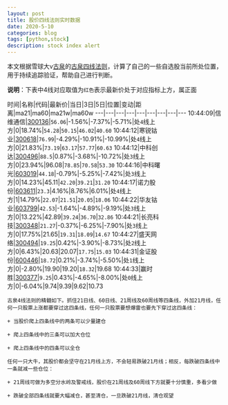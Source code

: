 ```yaml
---
layout: post
title: 股价四线法则实时数据
date: 2020-5-10
categories: blog
tags: [python,stock]
description: stock index alert
---
```



本文根据雪球大v[古泉](https://xueqiu.com/u/7148646888)的[古泉四线法则](https://xueqiu.com/7148646888/130498192)，计算了自己的一些自选股当前所处位置，用于持续追踪验证，帮助自己进行判断。

**说明**：下表中4线对应取值为`红色`表示最新价处于对应指标上方，属正面

时间|名称|代码|最新价|当日|3日|5日|位置|变动|距离|ma21|ma60|ma21w|ma60w
---|---|---|---|---|---|---|---|---
10:44:09|信维通信|[300136](https://xueqiu.com/S/SZ300136)|`56.06`|-1.56%|-7.37%|-5.71%|处`4`线上方|0|18.74%|`54.28`|`50.15`|`46.02`|`40.60`
10:44:12|寒锐钴业|[300618](https://xueqiu.com/S/SZ300618)|`76.99`|-4.29%|-10.91%|-10.99%|处`4`线上方|0|21.83%|`73.19`|`63.17`|`57.77`|`60.63`
10:44:12|中科创达|[300496](https://xueqiu.com/S/SZ300496)|`88.5`|0.87%|-3.68%|-10.72%|处`3`线上方|0|23.94%|96.08|`78.85`|`70.58`|`53.30`
10:44:16|中科曙光|[603019](https://xueqiu.com/S/SH603019)|`44.18`|-0.79%|-5.25%|-7.42%|处`3`线上方|0|14.23%|45.11|`42.20`|`39.21`|`31.20`
10:44:17|诺力股份|[603611](https://xueqiu.com/S/SH603611)|`23.3`|4.16%|8.76%|6.01%|处`4`线上方|1|14.79%|`22.07`|`21.51`|`20.05`|`18.06`
10:44:22|华友钴业|[603799](https://xueqiu.com/S/SH603799)|`42.53`|-1.64%|-4.89%|-9.19%|处`3`线上方|0|13.22%|42.89|`39.24`|`36.70`|`32.86`
10:44:21|长亮科技|[300348](https://xueqiu.com/S/SZ300348)|`21.27`|-0.37%|-6.25%|-7.90%|处`3`线上方|0|17.75%|21.65|`19.31`|`18.09`|`14.67`
10:44:27|盛天网络|[300494](https://xueqiu.com/S/SZ300494)|`19.25`|0.42%|-3.90%|-8.73%|处`2`线上方|0|6.43%|20.63|20.07|`17.75`|`15.03`
10:44:31|金证股份|[600446](https://xueqiu.com/S/SH600446)|`18.72`|0.21%|-3.74%|-5.50%|处`1`线上方|0|-2.80%|19.90|19.20|`18.32`|19.68
10:44:33|赢时胜|[300377](https://xueqiu.com/S/SZ300377)|`9.25`|0.43%|-4.65%|-8.00%|处`0`线上方|0|-6.04%|9.74|9.39|9.62|10.73

```
古泉4线法则的精髓如下。抓住21日线、60日线、21周线及60周线等四条线，外加21月线，任何一只股票上涨都要穿过这四条线，任何一只股票要想爆雷也要先下穿过这四条线：

+ 当股价爬上四条线中的两条可以少量建仓

+ 爬上四条线中的三条可以加大仓位

+ 爬上四条线中的四条可以全仓

任何一只大牛，其股价都会坚守在21月线上方，不会轻易跌破21月线；相反，每跌破四条线中一条就减一些仓位：

+ 21周线可做为多空分水岭及警戒线，股价在21周线及60周线下方就要十分慎重，多看少做

+ 跌破全部四条线就要大幅减仓，甚至清仓，一旦跌破21月线，清仓观望
```